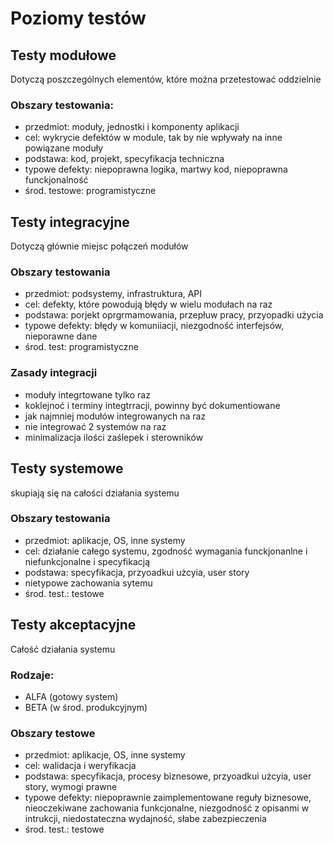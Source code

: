 # Poziomy testów

## Testy modułowe
Dotyczą poszczególnych elementów, które można przetestować oddzielnie

### Obszary testowania:
- przedmiot: moduły, jednostki i komponenty aplikacji
- cel: wykrycie defektów w module, tak by nie wpływały na inne powiązane moduły
- podstawa: kod, projekt, specyfikacja techniczna
- typowe defekty: niepoprawna logika, martwy kod, niepoprawna funckjonalność
- środ. testowe: programistyczne

## Testy integracyjne
Dotyczą głównie miejsc połączeń modułów

### Obszary testowania
- przedmiot: podsystemy, infrastruktura, API
- cel: defekty, które powodują błędy w wielu modułach na raz
- podstawa: porjekt oprgrmamowania, przepłuw pracy, przyopadki użycia
- typowe defekty: błędy w komuniiacji, niezgodność interfejsów, nieporawne dane
- środ. test: programistyczne

### Zasady integracji
- moduły integrtowane tylko raz
- koklejnoć i terminy integtrracji, powinny być dokumentiowane
- jak najmniej modułów integrowanych na raz
- nie integrować 2 systemów na raz
- minimalizacja ilości zaślepek i sterowników

## Testy systemowe
skupiają się na całości działania systemu

### Obszary testowania
- przedmiot: aplikacje, OS, inne systemy
- cel: działanie całego systemu, zgodność wymagania funckjonanlne i niefunkcjonalne i specyfikacją
- podstawa: specyfikacja, przyoadkui użcyia, user story
- nietypowe zachowania sytemu
- środ. test.: testowe

## Testy akceptacyjne
Całość działania systemu

### Rodzaje:
- ALFA (gotowy system)
- BETA (w środ. produkcyjnym)

### Obszary testowe
- przedmiot: aplikacje, OS, inne systemy
- cel: walidacja i weryfikacja
- podstawa: specyfikacja, procesy biznesowe, przyoadkui użcyia, user story, wymogi prawne
- typowe defekty: niepoprawnie zaimplementowane reguły biznesowe, nieoczekiwane zachowania funkcjonalne, niezgodność z opisanmi w intrukcji, niedostateczna wydajność, słabe zabezpieczenia
- środ. test.: testowe

